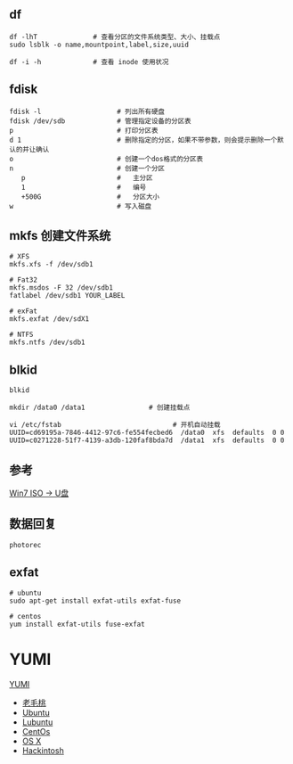 ## df


```
df -lhT              # 查看分区的文件系统类型、大小、挂载点
sudo lsblk -o name,mountpoint,label,size,uuid

df -i -h             # 查看 inode 使用状况
```



## fdisk

```
fdisk -l                   # 列出所有硬盘
fdisk /dev/sdb             # 管理指定设备的分区表
p                          # 打印分区表
d 1                        # 删除指定的分区，如果不带参数，则会提示删除一个默认的并让确认
o                          # 创建一个dos格式的分区表
n                          # 创建一个分区
   p                       #   主分区
   1                       #   编号
   +500G                   #   分区大小
w                          # 写入磁盘
```


## mkfs 创建文件系统

```
# XFS
mkfs.xfs -f /dev/sdb1

# Fat32
mkfs.msdos -F 32 /dev/sdb1
fatlabel /dev/sdb1 YOUR_LABEL

# exFat
mkfs.exfat /dev/sdX1

# NTFS
mkfs.ntfs /dev/sdb1
```



## blkid

```
blkid

mkdir /data0 /data1                # 创建挂载点

vi /etc/fstab                            # 开机自动挂载
UUID=cd69195a-7846-4412-97c6-fe554fecbed6  /data0  xfs  defaults  0 0
UUID=c0271228-51f7-4139-a3db-120faf8bda7d  /data1  xfs  defaults  0 0
```


## 参考
 [Win7 ISO -> U盘](http://serverfault.com/questions/6714/how-to-make-windows-7-usb-flash-install-media-from-linux)


## 数据回复

```
photorec
```

## exfat

```
# ubuntu 
sudo apt-get install exfat-utils exfat-fuse

# centos
yum install exfat-utils fuse-exfat
```



# YUMI
[YUMI](http://www.pendrivelinux.com/yumi-multiboot-usb-creator/)

* [老毛桃](http://www.laomaotao.org/)
* [Ubuntu](http://cn.ubuntu.com/)
* [Lubuntu](http://lubuntu.net/)
* [CentOs](https://www.centos.org/)
* [OS X](http://www.apple.com/osx/)
* [Hackintosh](http://www.hackintosh.com/)
